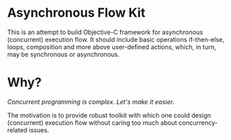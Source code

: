 # Asynchronous Flow Kit
This is an attempt to build Objective-C framework for asynchronous (concurrent) execution flow. 
It should include basic operations if-then-else, loops, composition and more above user-defined actions, which, in turn, may be synchronous or asynchronous.

# Why?
*Concurrent programming is complex. Let's make it easier.*

The motivation is to provide robust toolkit with which one could design (concurrent) execution flow without caring too much about concurrency-related issues.
